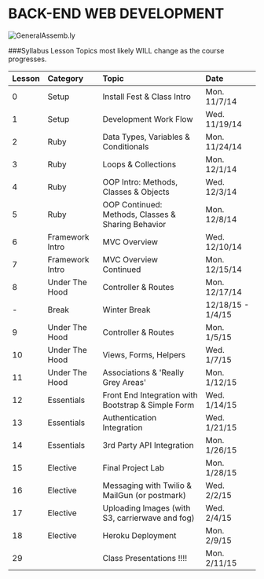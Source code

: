 BACK-END WEB DEVELOPMENT
============================

![GeneralAssemb.ly](https://github.com/generalassembly/ga-ruby-on-rails-for-devs/raw/master/images/ga.png "GeneralAssemb.ly")


###Syllabus
Lesson Topics most likely WILL change as the course progresses. 

| Lesson  | Category| Topic| Date|
| ------------- |:--------------------------------------------------|:-------------------------------|:-------------------|
| 0 | Setup |Install Fest & Class Intro | Mon. 11/7/14| 
| 1 | Setup | Development Work Flow | Wed. 11/19/14| 
| 2 | Ruby | Data Types, Variables & Conditionals | Mon. 11/24/14|
| 3 | Ruby | Loops & Collections | Mon. 12/1/14|
| 4 | Ruby | OOP Intro: Methods, Classes & Objects| Wed. 12/3/14|
| 5 | Ruby | OOP Continued: Methods, Classes & Sharing Behavior| Mon. 12/8/14|
| 6 | Framework Intro| MVC Overview | Wed. 12/10/14|
| 7 | Framework Intro | MVC Overview Continued| Mon. 12/15/14|
| 8 | Under The Hood|Controller & Routes| Mon. 12/17/14|
| - | Break| Winter Break | 12/18/15 - 1/4/15|
| 9 | Under The Hood| Controller & Routes| Mon. 1/5/15|
| 10 | Under The Hood| Views, Forms, Helpers| Wed. 1/7/15|
| 11 | Under The Hood| Associations & 'Really Grey Areas'| Mon. 1/12/15|
| 12 | Essentials| Front End Integration with Bootstrap & Simple Form| Wed. 1/14/15|
| 13 | Essentials| Authentication Integration| Wed. 1/21/15|
| 14 | Essentials| 3rd Party API Integration | Mon. 1/26/15|
| 15 | Elective| Final Project Lab| Mon. 1/28/15|
| 16 | Elective| Messaging with Twilio & MailGun (or postmark)| Wed. 2/2/15|
| 17 | Elective| Uploading Images (with S3, carrierwave and fog)| Wed. 2/4/15|
| 18| Elective| Heroku Deployment| Mon. 2/9/15|
| 29|  | Class Presentations !!!!| Mon. 2/11/15|



















